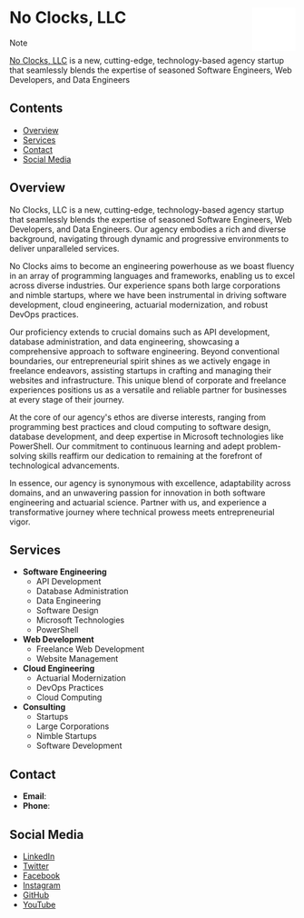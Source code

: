 # No Clocks, LLC <img src="assets/img/logo/main-logo-white-transparent.png" width="15%" align="right">

> [!NOTE]
> [No Clocks, LLC]() is a new, cutting-edge, technology-based agency startup that seamlessly blends the expertise of seasoned Software Engineers, Web Developers, and Data Engineers

## Contents

- [Overview](#overview)
- [Services](#services)
- [Contact](#contact)
- [Social Media](#social-media)

## Overview

No Clocks, LLC is a new, cutting-edge, technology-based agency startup that seamlessly blends the expertise of seasoned Software Engineers, Web Developers, and Data Engineers. Our agency embodies a rich and diverse background, navigating through dynamic and progressive environments to deliver unparalleled services.

No Clocks aims to become an engineering powerhouse as we boast fluency in an array of programming languages and frameworks, enabling us to excel across diverse industries. Our experience spans both large corporations and nimble startups, where we have been instrumental in driving software development, cloud engineering, actuarial modernization, and robust DevOps practices.

Our proficiency extends to crucial domains such as API development, database administration, and data engineering, showcasing a comprehensive approach to software engineering. Beyond conventional boundaries, our entrepreneurial spirit shines as we actively engage in freelance endeavors, assisting startups in crafting and managing their websites and infrastructure. This unique blend of corporate and freelance experiences positions us as a versatile and reliable partner for businesses at every stage of their journey.

At the core of our agency's ethos are diverse interests, ranging from programming best practices and cloud computing to software design, database development, and deep expertise in Microsoft technologies like PowerShell. Our commitment to continuous learning and adept problem-solving skills reaffirm our dedication to remaining at the forefront of technological advancements.

In essence, our agency is synonymous with excellence, adaptability across domains, and an unwavering passion for innovation in both software engineering and actuarial science. Partner with us, and experience a transformative journey where technical prowess meets entrepreneurial vigor.

## Services

- **Software Engineering**
  - API Development
  - Database Administration
  - Data Engineering
  - Software Design
  - Microsoft Technologies
  - PowerShell
- **Web Development**
  - Freelance Web Development
  - Website Management
- **Cloud Engineering**
  - Actuarial Modernization
  - DevOps Practices
  - Cloud Computing
- **Consulting**
  - Startups
  - Large Corporations
  - Nimble Startups
  - Software Development

## Contact

- **Email**:
- **Phone**:

## Social Media

- [LinkedIn]()
- [Twitter]()
- [Facebook]()
- [Instagram]()
- [GitHub]()
- [YouTube]()
